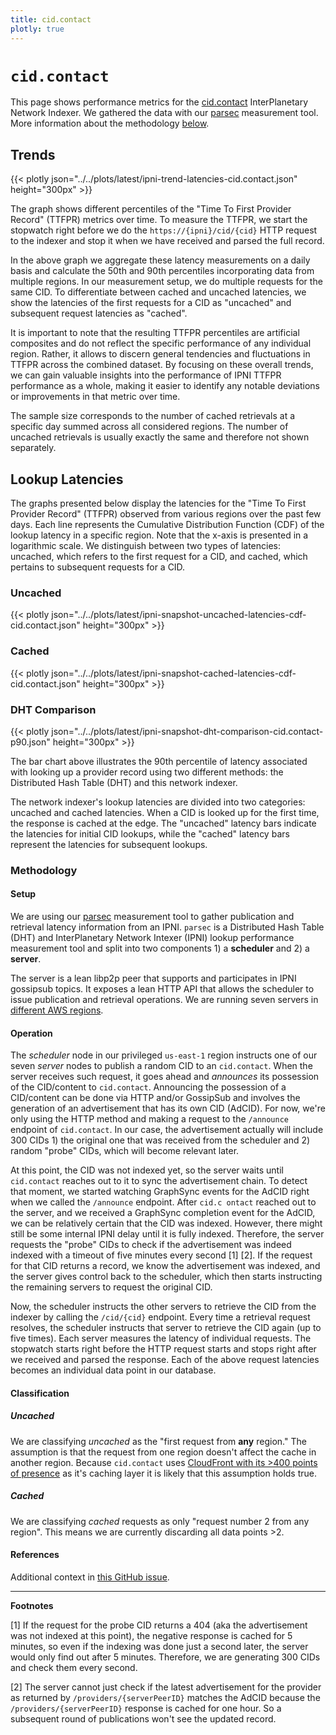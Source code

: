 ```yaml
---
title: cid.contact
plotly: true
---
```


# `cid.contact`

This page shows performance metrics for the [cid.contact](https://cid.contact)
InterPlanetary Network Indexer. We gathered the data with our
[parsec](/tools/parsec) measurement tool. More information about the methodology
[below](#methodology).

## Trends

{{< plotly json="../../plots/latest/ipni-trend-latencies-cid.contact.json" height="300px" >}}

The graph shows different percentiles of the "Time To First Provider Record" (TTFPR)
metrics over time. To measure the TTFPR, we start the stopwatch right before we
do the `https://{ipni}/cid/{cid}` HTTP request to the indexer and stop it when we have received and parsed
the full record.

In the above graph we aggregate these latency measurements on a daily basis and
calculate the 50th and 90th percentiles incorporating data from multiple
regions. In our measurement setup, we do multiple requests for the same CID. To
differentiate between cached and uncached latencies, we show the latencies of the
first requests for a CID as "uncached" and subsequent request latencies as
"cached".

It is important to note that the resulting TTFPR percentiles are artificial composites
and do not reflect the specific performance of any individual region. Rather,
it allows to discern general tendencies and fluctuations in TTFPR across the
combined dataset. By focusing on these overall trends, we can gain valuable
insights into the performance of IPNI TTFPR performance as a whole, making it easier to
identify any notable deviations or improvements in that metric over time.

The sample size corresponds to the number of cached retrievals at a specific day
summed across all considered regions. The number of uncached retrievals is usually
exactly the same and therefore not shown separately.

## Lookup Latencies

The graphs presented below display the latencies for the "Time To First Provider
Record" (TTFPR) observed from various regions over the past few days. Each line
represents the Cumulative Distribution Function (CDF) of the lookup latency in a
specific region. Note that the x-axis is presented in a
logarithmic scale. We distinguish between two types of latencies: uncached,
which refers to the first request for a CID, and cached, which pertains to
subsequent requests for a CID.

### Uncached

{{< plotly json="../../plots/latest/ipni-snapshot-uncached-latencies-cdf-cid.contact.json" height="300px" >}}

### Cached

{{< plotly json="../../plots/latest/ipni-snapshot-cached-latencies-cdf-cid.contact.json" height="300px" >}}

### DHT Comparison

{{< plotly json="../../plots/latest/ipni-snapshot-dht-comparison-cid.contact-p90.json" height="300px" >}}

The bar chart above illustrates the 90th percentile of latency associated with
looking up a provider record using two different methods: the Distributed Hash
Table (DHT) and this network indexer.

The network indexer's lookup latencies are divided into two categories: uncached and cached latencies. 
When a CID is looked up for the first time, the response is cached at the edge. The "uncached" latency
bars indicate the latencies for initial CID lookups, while the "cached" latency bars represent the latencies for subsequent lookups.

### Methodology

#### Setup

We are using our [parsec](/tools/parsec) measurement tool to gather publication
and retrieval latency information from an IPNI. `parsec` is a Distributed Hash Table (DHT) and InterPlanetary Network Intexer (IPNI) lookup performance measurement tool and split into two components 1) a **scheduler** and 2) a **server**.

The server is a lean libp2p peer that supports and participates in IPNI gossipsub topics. It exposes a lean HTTP API that allows the scheduler to issue publication and retrieval operations. We are running seven servers in [different AWS regions](/tools/parsec/#deployment).

#### Operation

The _scheduler_ node in our privileged `us-east-1` region instructs one of our seven _server_ nodes to publish a random CID to an `cid.contact`. When the server receives such request, it goes ahead and _announces_ its possession of the CID/content to `cid.contact`.
Announcing the possession of a CID/content can be done via HTTP and/or GossipSub and involves the generation of an advertisement that has its own CID (AdCID). For now, we're only using the HTTP method and making a request to the `/announce` endpoint of `cid.contact`. In our case, the advertisement actually will include 300 CIDs 1) the original one that was received from the scheduler and 2) random "probe" CIDs, which will become relevant later.

At this point, the CID was not indexed yet, so the server waits until `cid.contact` reaches out to it to sync the advertisement chain. To detect that moment, we started watching GraphSync events for the AdCID right when we called the `/announce` endpoint. After `cid.c ontact` reached out to the server, and we received a GraphSync completion event for the AdCID, we can be relatively certain that the CID was indexed. However, there might still be some internal IPNI delay until it is fully indexed. Therefore, the server requests the "probe" CIDs to check if the advertisement was indeed indexed with a timeout of five minutes every second [1] [2]. If the request for that CID returns a record, we know the advertisement was indexed, and the server gives control back to the scheduler, which then starts instructing the remaining servers to request the original CID.

Now, the scheduler instructs the other servers to retrieve the CID from the indexer by calling the `/cid/{cid}` endpoint. Every time a retrieval request resolves, the scheduler instructs that server to retrieve the CID again (up to five times). Each server measures the latency of individual requests. The stopwatch starts right before the HTTP request starts and stops right after we received and parsed the response. Each of the above request latencies becomes an individual data point in our database.

#### Classification
##### Uncached

We are classifying _uncached_ as the "first request from **any** region." The assumption is that the request from one region doesn't affect the cache in another region. Because `cid.contact` uses [CloudFront with its >400 points of presence](https://docs.aws.amazon.com/whitepapers/latest/aws-fault-isolation-boundaries/points-of-presence.html) as it's caching layer it is likely that this assumption holds true.

##### Cached

We are classifying _cached_ requests as only "request number 2 from any region". This means we are currently discarding all data points >2.

#### References

Additional context in [this GitHub issue](https://github.com/plprobelab/network-measurements/issues/47).

---

**Footnotes**

[1] If the request for the probe CID returns a 404 (aka the advertisement was not indexed at this point), the negative response is cached for 5 minutes, so even if the indexing was done just a second later, the server would only find out after 5 minutes. Therefore, we are generating 300 CIDs and check them every second.

[2] The server cannot just check if the latest advertisement for the provider as returned by `/providers/{serverPeerID}` matches the AdCID because the `/providers/{serverPeerID}` response is cached for one hour. So a subsequent round of publications won't see the updated record.